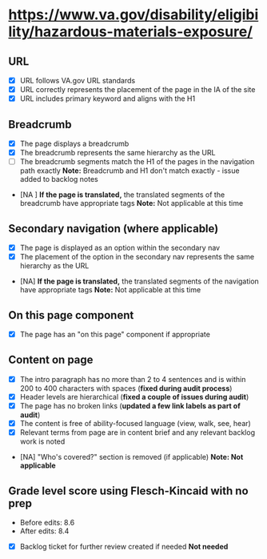 # https://www.va.gov/disability/eligibility/hazardous-materials-exposure/

## URL
- [X] URL follows VA.gov URL standards
- [X] URL correctly represents the placement of the page in the IA of the site
- [X] URL includes primary keyword and aligns with the H1 

## Breadcrumb

- [X] The page displays a breadcrumb
- [X] The breadcrumb represents the same hierarchy as the URL
- [ ] The breadcrumb segments match the H1 of the pages in the navigation path exactly **Note:** Breadcrumb and H1 don't match exactly - issue added to backlog notes          
- [NA ] **If the page is translated,** the translated segments of the breadcrumb have appropriate tags **Note:** Not applicable at this time

## Secondary navigation (where applicable)

- [X] The page is displayed as an option within the secondary nav
- [X] The placement of the option in the secondary nav represents the same hierarchy as the URL
- [NA] **If the page is translated,** the translated segments of the navigation have appropriate tags **Note:** Not applicable at this time

## On this page component

- [X] The page has an "on this page" component if appropriate

## Content on page

- [X] The intro paragraph has no more than 2 to 4 sentences and is within 200 to 400 characters with spaces (**fixed during audit process**)
- [X] Header levels are hierarchical (**fixed a couple of issues during audit**)
- [X] The page has no broken links (**updated a few link labels as part of audit**)
- [X] The content is free of ability-focused language (view, walk, see, hear)
- [X] Relevant terms from page are in content brief and any relevant backlog work is noted
- [NA] "Who's covered?" section is removed (if applicable) **Note: Not applicable**

## Grade level score using Flesch-Kincaid with no prep
- Before edits: 8.6
- After edits: 8.4

- [X] Backlog ticket for further review created if needed **Not needed**

